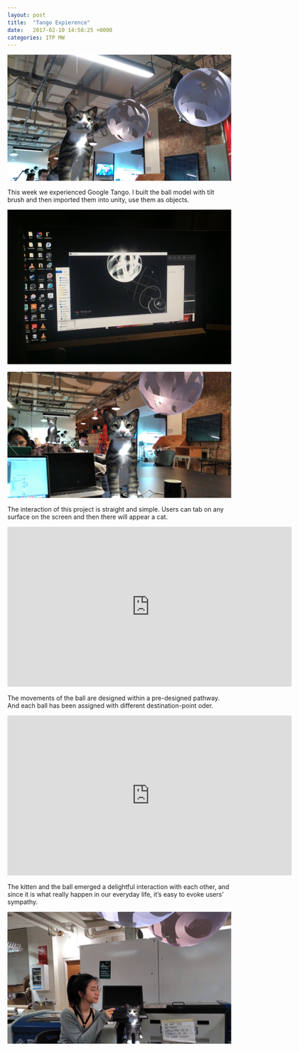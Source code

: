 ```yaml
---
layout: post
title:  "Tango Expierence"
date:   2017-02-10 14:58:25 +0000
categories: ITP MW
---
```


![S17](/pics/MW_week501.jpg)

This week we experienced Google Tango. I built the ball model with tilt brush and then imported them into unity, use them as objects. 


![S17](/pics/MW_week504.jpg)

![S17](/pics/MW_week502.jpg)

The interaction of this project is straight and simple. Users can tab on any surface on the screen and then there will appear a cat. 

<iframe src="https://player.vimeo.com/video/205561145" width="640" height="360" frameborder="0" webkitallowfullscreen mozallowfullscreen allowfullscreen></iframe>

The movements of the ball are designed within a pre-designed pathway. And each ball has been assigned with different destination-point oder.   

<iframe src="https://player.vimeo.com/video/205561133" width="640" height="360" frameborder="0" webkitallowfullscreen mozallowfullscreen allowfullscreen></iframe>


The kitten and the ball emerged a delightful interaction with each other, and since it is what really happen in our everyday life, it’s easy to evoke users’ sympathy. 

![S17](/pics/MW_week503.JPG)

